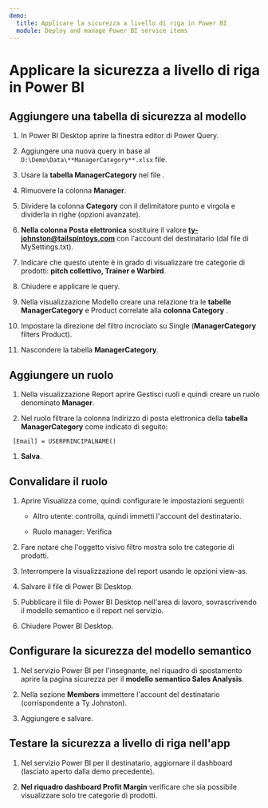 ```yaml
---
demo:
  title: Applicare la sicurezza a livello di riga in Power BI
  module: Deploy and manage Power BI service items
---
```


# Applicare la sicurezza a livello di riga in Power BI

## Aggiungere una tabella di sicurezza al modello

1. In Power BI Desktop aprire la finestra editor di Power Query.

1. Aggiungere una nuova query in base al `D:\Demo\Data\**ManagerCategory**.xlsx` file.

1. Usare la **tabella ManagerCategory** nel file .

1. Rimuovere la colonna **Manager**.

1. Dividere la colonna **Category** con il delimitatore punto e virgola e dividerla in righe (opzioni avanzate).

1. **Nella colonna Posta elettronica** sostituire il valore **<ty-johnston@tailspintoys.com>** con l'account del destinatario (dal file di MySettings.txt).

1. Indicare che questo utente è in grado di visualizzare tre categorie di prodotti: **pitch collettivo, Trainer e Warbird**.

1. Chiudere e applicare le query.

1. Nella visualizzazione Modello creare una relazione tra le **tabelle ManagerCategory** e Product correlate alla **colonna Category** .

1. Impostare la direzione del filtro incrociato su Single (**ManagerCategory** filters Product).

1. Nascondere la tabella **ManagerCategory**.

## Aggiungere un ruolo

1. Nella visualizzazione Report aprire Gestisci ruoli e quindi creare un ruolo denominato **Manager**.

1. Nel ruolo filtrare la colonna Indirizzo di posta elettronica della **tabella ManagerCategory** come indicato di seguito:

  ```dax
   [Email] = USERPRINCIPALNAME()
   ```

1. **Salva**.

## Convalidare il ruolo

1. Aprire Visualizza come, quindi configurare le impostazioni seguenti:

    - Altro utente: controlla, quindi immetti l'account del destinatario.

    - Ruolo manager: Verifica

1. Fare notare che l'oggetto visivo filtro mostra solo tre categorie di prodotti.

1. Interrompere la visualizzazione del report usando le opzioni view-as.

1. Salvare il file di Power BI Desktop.

1. Pubblicare il file di Power BI Desktop nell'area di lavoro, sovrascrivendo il modello semantico e il report nel servizio.

1. Chiudere Power BI Desktop.

## Configurare la sicurezza del modello semantico

1. Nel servizio Power BI per l'insegnante, nel riquadro di spostamento aprire la pagina sicurezza per il **modello semantico Sales Analysis**.

1. Nella sezione **Members** immettere l'account del destinatario (corrispondente a Ty Johnston).

1. Aggiungere e salvare.

## Testare la sicurezza a livello di riga nell'app

1. Nel servizio Power BI per il destinatario, aggiornare il dashboard (lasciato aperto dalla demo precedente).

1. **Nel riquadro dashboard Profit Margin** verificare che sia possibile visualizzare solo tre categorie di prodotti.
